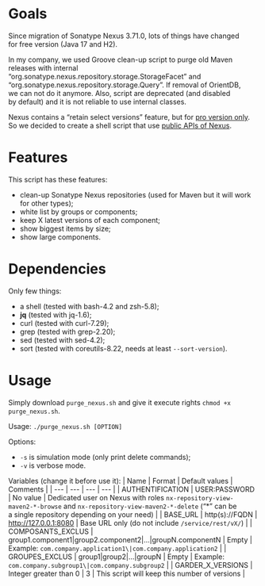 # Goals
Since migration of Sonatype Nexus 3.71.0, lots of things have changed for free version (Java 17 and H2).

In my company, we used Groove clean-up script to purge old Maven releases with internal “org.sonatype.nexus.repository.storage.StorageFacet” and “org.sonatype.nexus.repository.storage.Query”.
If removal of OrientDB, we can not do it anymore. Also, script are deprecated (and disabled by default) and it is not reliable to use internal classes.

Nexus contains a “retain select versions” feature, but for [pro version only](https://help.sonatype.com/en/cleanup-policies.html). So we decided to create a shell script that use [public APIs of Nexus](https://help.sonatype.com/en/rest-and-integration-api.html).

# Features
This script has these features:
* clean-up Sonatype Nexus repositories (used for Maven but it will work for other types);
* white list by groups or components;
* keep X latest versions of each component;
* show biggest items by size;
* show large components.

# Dependencies
Only few things:
* a shell (tested with bash-4.2 and zsh-5.8);
* **jq** (tested with jq-1.6);
* curl (tested with curl-7.29);
* grep (tested with grep-2.20);
* sed (tested with sed-4.2);
* sort (tested with coreutils-8.22, needs at least `--sort-version`).

# Usage
Simply download `purge_nexus.sh` and give it execute rights `chmod +x purge_nexus.sh`.

Usage: `./purge_nexus.sh [OPTION]`

Options:
* `-s` is simulation mode (only print delete commands);
* `-v` is verbose mode.

Variables (change it before use it):
| Name | Format | Default values | Comments |
| --- | --- | --- | --- |
| AUTHENTIFICATION | USER:PASSWORD | No value | Dedicated user on Nexus with roles `nx-repository-view-maven2-*-browse` and `nx-repository-view-maven2-*-delete` (“*” can be a single repository depending on your need) |
| BASE_URL | http(s)://FQDN | http://127.0.0.1:8080 | Base URL only (do not include `/service/rest/vX/`) |
| COMPOSANTS_EXCLUS | group1.component1\|group2.component2\|…\|groupN.componentN | Empty | Example: `com.company.application1\|com.company.application2` |
| GROUPES_EXCLUS | group1\|group2\|…\|groupN | Empty | Example: `com.company.subgroup1\|com.company.subgroup2` |
| GARDER_X_VERSIONS | Integer greater than 0 | 3 | This script will keep this number of versions |